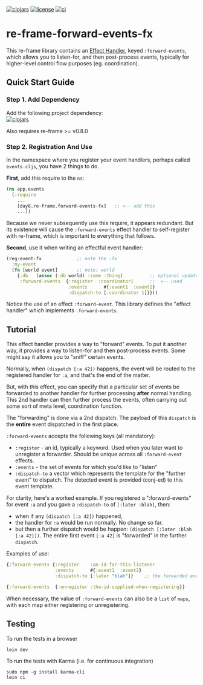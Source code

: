 
[![clojars](https://img.shields.io/clojars/v/day8.re-frame/forward-events-fx.svg)](https://clojars.org/day8.re-frame/forward-events-fx)
[![license](https://img.shields.io/github/license/day8/re-frame-forward-events-fx.svg)](license.txt)
[![ci](https://github.com/day8/re-frame-forward-events-fx/workflows/ci/badge.svg)](https://github.com/day8/re-frame-forward-events-fx/actions?workflow=ci)
<!--
[![Sample Project](https://img.shields.io/badge/project-example-ff69b4.svg)](https://github.com/day8/re-frame-forward-events-fx/sample)
-->

# re-frame-forward-events-fx

This re-frame library contains an [Effect Handler](https://github.com/day8/re-frame/tree/develop/docs),
keyed `:forward-events`, which allows you to listen-for, and then post-process events, typically for higher-level
control flow purposes (eg. coordination).

## Quick Start Guide

### Step 1. Add Dependency

Add the following project dependency:  <br> 
[![clojars](https://img.shields.io/clojars/v/day8.re-frame/forward-events-fx.svg)](https://clojars.org/day8.re-frame/forward-events-fx)

Also requires re-frame >= v0.8.0

### Step 2. Registration And Use

In the namespace where you register your event handlers, perhaps called `events.cljs`, you have 2 things to do.

**First**, add this require to the `ns`:
```clj
(ns app.events
  (:require
    ...
    [day8.re-frame.forward-events-fx]   ;; <-- add this
    ...))
```


Because we never subsequently use this require, it
appears redundant.  But its existence will cause the `:forward-events` effect
handler to self-register with re-frame, which is important
to everything that follows.

**Second**, use it when writing an effectful event handler:
```clj
(reg-event-fx             ;; note the -fx
  :my-event
  (fn [world event]       ;; note: world
    {:db   (assoc (:db world) :some :thing)          ;; optional update to db
     :forward-events  {:register  :coordinator1      ;;  <-- used
                       :events      #{:event1  :event2}
                       :dispatch-to [:coordinator 1]}}))
```

Notice the use of an effect `:forward-event`.  This library defines the "effect handler" which implements `:forward-events`.

## Tutorial

This effect handler provides a way to "forward" events. To put it another way,
it provides a way to listen-for and then post-process events. Some might say it allows you to "sniff" certain events.

Normally, when `(dispatch [:a 42])` happens, the event will be routed to
the registered handler for `:a`, and that's the end of the matter.

But, with this effect, you can specify that a particular set of events be
forwarded to another handler for further processing __after__ normal handling.
This 2nd handler can then further process the events, often carrying out
some sort of meta level, coordination function.

The "forwarding" is done via a 2nd dispatch. The payload of this `dispatch`
is the __entire__ event dispatched in the first place.

`:forward-events` accepts the following keys (all mandatory):
  - `:register` - an id, typically a keyword. Used when you later want to unregister a forwarder. Should be unique across all `:forward-event` effects.
  - `:events` - the set of events for which you'd like to "listen"
  - `:dispatch-to` a vector which represents the template for the "further event" to dispatch.  The
    detected event is provided (conj-ed) to this event template.

For clarity, here's a worked example. If you registered a ":forward-events" for event `:a`  and you gave a `:dispatch-to` of `[:later :blah]`, then:
  - when if any `(dispatch [:a 42])` happened,
  - the handler for `:a` would be run normally. No change so far.
  - but then a further dispatch would be happen:  `(dispatch [:later :blah [:a 42]])`. The entire first event `[:a 42]` is "forwarded" in the further `dispatch`.

Examples of use:
```clj
{:forward-events {:register    :an-id-for-this-listener
                  :events      #{:event1  :event2}
                  :dispatch-to [:later "blah"]}    ;; the forwarded event is conj to the end of this event vec
```

```clj
{:forward-events  {:unregister :the-id-supplied-when-registering}}
```

When necessary, the value of `:forward-events` can also be a `list` of `maps`,
with each map either registering or unregistering.

## Testing

To run the tests in a browser

```
lein dev
```

To run the tests with Karma (i.e. for continuous integration)

```
sudo npm -g install karma-cli
lein ci
```
